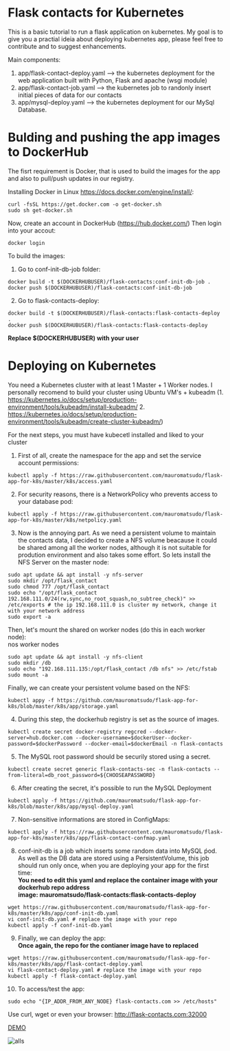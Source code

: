 # Flask contacts for Kubernetes

This is a basic tutorial to run a flask application on kubernetes. My goal is to give you a practial ideia about deploying kubernetes app, please feel free to contribute and to suggest enhancements.

Main components:
1. app/flask-contact-deploy.yaml --> the kubernetes deployment for the web application built with Python, Flask and apache (wsgi module)
2. app/flask-contact-job.yaml  --> the kubernetes job to randonly insert initial pieces of data for our contacts 
3. app/mysql-deploy.yaml --> the kubernetes deployment for our MySql Database.


# Bulding and pushing the app images to DockerHub

The fisrt requirement is Docker, that is used to build the images for the app and also to pull/push updates in our registry.

Installing Docker in Linux https://docs.docker.com/engine/install/: <br/>
```
curl -fsSL https://get.docker.com -o get-docker.sh
sudo sh get-docker.sh
```

Now, create an account in DockerHub (https://hub.docker.com/)
Then login into your accout:
```
docker login
```
To build the images:
1. Go to conf-init-db-job folder:  <br/>
```
docker build -t $(DOCKERHUBUSER)/flask-contacts:conf-init-db-job .
docker push $(DOCKERHUBUSER)/flask-contacts:conf-init-db-job
```
2. Go to flask-contacts-deploy:  <br/>
```
docker build -t $(DOCKERHUBUSER)/flask-contacts:flask-contacts-deploy .
docker push $(DOCKERHUBUSER)/flask-contacts:flask-contacts-deploy
```
**Replace $(DOCKERHUBUSER) with your user**

# Deploying on Kubernetes

You need a Kubernetes cluster with at least 1 Master + 1 Worker nodes. I personally recomend to build your cluster using Ubuntu VM's + kubeadm (1.  https://kubernetes.io/docs/setup/production-environment/tools/kubeadm/install-kubeadm/     2. https://kubernetes.io/docs/setup/production-environment/tools/kubeadm/create-cluster-kubeadm/)

For the next steps, you must have kubecetl installed and liked to your cluster

1. First of all, create the namespace for the app and set the service account permissions:  <br/>
```
kubectl apply -f https://raw.githubusercontent.com/mauromatsudo/flask-app-for-k8s/master/k8s/access.yaml
```
2. For security reasons, there is a NetworkPolicy who prevents access to your database pod:  <br/>
```
kubectl apply -f https://raw.githubusercontent.com/mauromatsudo/flask-app-for-k8s/master/k8s/netpolicy.yaml
```
3. Now is the annoying part. As we need a persistent volume to maintain the contacts data, I decided to create a NFS volume beacause it could be shared among all the worker nodes, although it is not suitable for prodution environment and also takes some effort.
So lets install the NFS Server on the master node: <br/>
```
sudo apt update && apt install -y nfs-server
sudo mkdir /opt/flask_contact
sudo chmod 777 /opt/flask_contact
sudo echo "/opt/flask_contact 192.168.111.0/24(rw,sync,no_root_squash,no_subtree_check)" >> /etc/exports # the ip 192.168.111.0 is cluster my network, change it with your network address
sudo export -a
```
Then, let's mount the shared on worker nodes (do this in each worker node): <br/>
nos worker nodes
```
sudo apt update && apt install -y nfs-client
sudo mkdir /db
sudo echo "192.168.111.135:/opt/flask_contact /db nfs" >> /etc/fstab
sudo mount -a
```
Finally, we can create your persistent volume based on the NFS: <br/>
```
kubectl appy -f https://github.com/mauromatsudo/flask-app-for-k8s/blob/master/k8s/app/storage.yaml
```

4. During this step, the dockerhub registry is set as the source of images.
```
kubectl create secret docker-registry regcred --docker-server=hub.docker.com --docker-username=$dockerUser--docker-password=$dockerPassword --docker-email=$dockerEmail -n flask-contacts 
```

5. The MySQL root password should be securily stored using a secret.
```
kubectl create secret generic flask-contacts-sec -n flask-contacts --from-literal=db_root_password=${CHOOSEAPASSWORD}
```
6. After creating the secret, it's possible to run the MySQL Deployment
```
kubectl apply -f https://github.com/mauromatsudo/flask-app-for-k8s/blob/master/k8s/app/mysql-deploy.yaml
```
7. Non-sensitive informations are stored in ConfigMaps:
```
kubectl apply -f https://raw.githubusercontent.com/mauromatsudo/flask-app-for-k8s/master/k8s/app/flask-contact-confmap.yaml
```
8. conf-init-db is a job which inserts some random data into MySQL ṕod. As well as the DB data are stored using a PersistentVolume, this job should run only once, when you are deploying your app for the first time: <br/>
**You need to edit this yaml and replace the container image with your dockerhub repo address <br/>
image: mauromatsudo/flask-contacts:flask-contacts-deploy**
```
wget https://raw.githubusercontent.com/mauromatsudo/flask-app-for-k8s/master/k8s/app/conf-init-db.yaml
vi conf-init-db.yaml # replace the image with your repo
kubectl apply -f conf-init-db.yaml
```
9. Finally, we can deploy the app: <br/>
**Once again, the repo for the contianer image have to replaced**
```
wget https://raw.githubusercontent.com/mauromatsudo/flask-app-for-k8s/master/k8s/app/flask-contact-deploy.yaml
vi flask-contact-deploy.yaml # replace the image with your repo
kubectl apply -f flask-contact-deploy.yaml
```
10. To access/test the app:
```
sudo echo "{IP_ADDR_FROM_ANY_NODE} flask-contacts.com >> /etc/hosts"
```
Use curl, wget or even your browser: http://flask-contacts.com:32000

[DEMO](https://flaskcontacts.herokuapp.com/)

![alls](https://github.com/tanrax/flask-contacts/raw/master/screenshots/alls.jpg)
